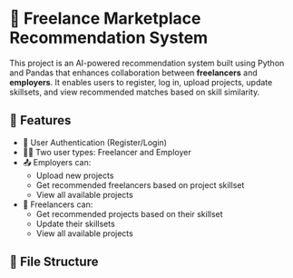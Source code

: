 # 🧠 Freelance Marketplace Recommendation System

This project is an AI-powered recommendation system built using Python and Pandas that enhances collaboration between **freelancers** and **employers**. It enables users to register, log in, upload projects, update skillsets, and view recommended matches based on skill similarity.

## 🚀 Features

- 🔐 User Authentication (Register/Login)
- 👨‍💻 Two user types: Freelancer and Employer
- 📤 Employers can:
  - Upload new projects
  - Get recommended freelancers based on project skillset
  - View all available projects
- 🎯 Freelancers can:
  - Get recommended projects based on their skillset
  - Update their skillsets
  - View all available projects

## 📁 File Structure

